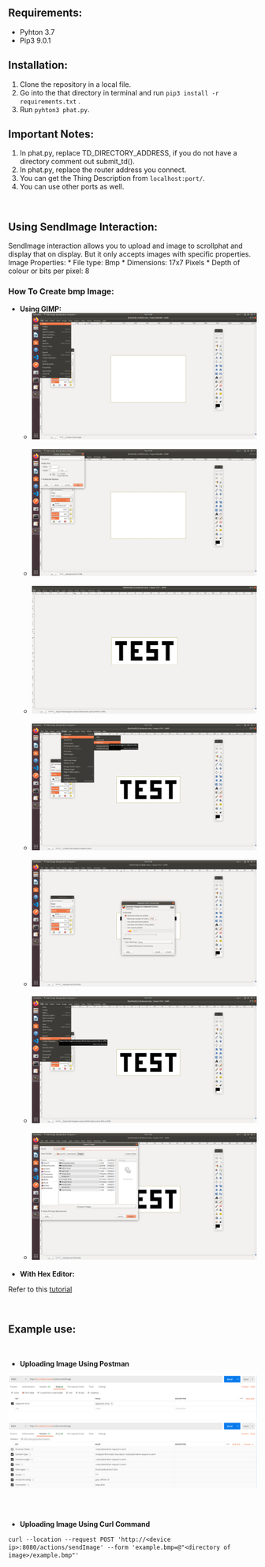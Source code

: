 ## Requirements:
* Pyhton 3.7
* Pip3 9.0.1 

## Installation:
1. Clone the repository in a local file.
2. Go into the that directory in terminal and run ``` pip3 install -r requirements.txt ``` .&nbsp;
3. Run ``` pyhton3 phat.py ```.

## Important Notes:

1. In phat.py, replace TD_DIRECTORY_ADDRESS, if you do not have a directory comment out submit_td().
2. In phat.py, replace the router address you connect.
3. You can get the Thing Description from ``` localhost:port/ ```.
4. You can use other ports as well.
 

&nbsp;
## Using SendImage Interaction:
SendImage interaction allows you to upload and image to scrollphat and display that on display. But it only accepts images with specific properties. 
Image Properties:
    * File type: Bmp
    * Dimensions: 17x7 Pixels
    * Depth of colour or bits per pixel: 8

### How To Create bmp Image:
* **Using GIMP:**
    * ![readme1](readme_images/gimp1.png)&nbsp;
    * ![readme2](readme_images/gimp2.png)&nbsp;
    * ![readme3](readme_images/gimp3.png)&nbsp;
    * ![readme4](readme_images/gimp4.png)&nbsp;
    * ![readme5](readme_images/gimp5.png)&nbsp;
    * ![readme6](readme_images/gimp6.png)&nbsp;
    * ![readme7](readme_images/gimp7.png)&nbsp;
* **With Hex Editor:**

Refer to this [tutorial](https://medium.com/sysf/bits-to-bitmaps-a-simple-walkthrough-of-bmp-image-format-765dc6857393)

&nbsp;


## Example use:
&nbsp;

* **Uploading Image Using Postman**
&nbsp;

![readme8](readme_images/readme1.png)
![readme9](readme_images/readme2.png)&nbsp;

&nbsp;


* **Uploading Image Using Curl Command**

```
curl --location --request POST 'http://<device ip>:8080/actions/sendImage' --form 'example.bmp=@"<directory of image>/example.bmp"'
```





